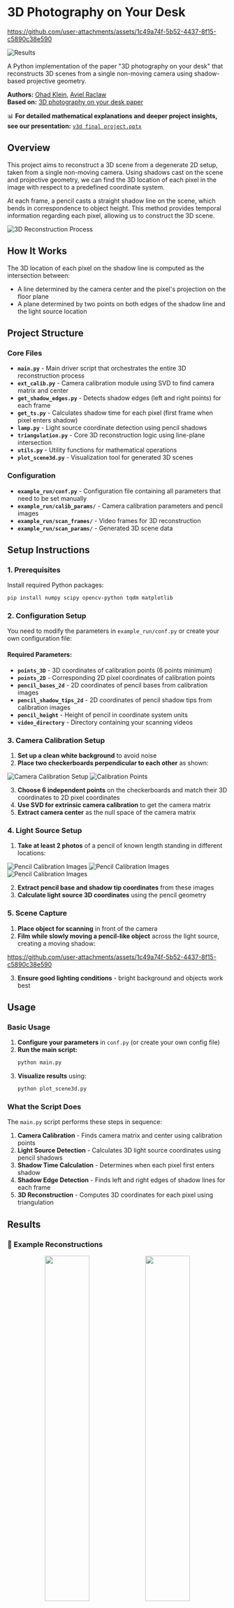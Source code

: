 # 3D Photography on Your Desk

https://github.com/user-attachments/assets/1c49a74f-5b52-4437-8f15-c5890c38e590

![Results](readme_images/image10.png)

A Python implementation of the paper "3D photography on your desk" that reconstructs 3D scenes from a single non-moving camera using shadow-based projective geometry.

**Authors:** [Ohad Klein](https://github.com/ohadklein11), [Aviel Raclaw](https://github.com/Barvaziyel)  
**Based on:** [3D photography on your desk paper](https://www-labs.iro.umontreal.ca/~roys/predoc/3dphotography.pdf)

📊 **For detailed mathematical explanations and deeper project insights, see our presentation:** [`v3d final project.pptx`](v3d%20final%20project.pptx)

## Overview

This project aims to reconstruct a 3D scene from a degenerate 2D setup, taken from a single non-moving camera. Using shadows cast on the scene and projective geometry, we can find the 3D location of each pixel in the image with respect to a predefined coordinate system.

At each frame, a pencil casts a straight shadow line on the scene, which bends in correspondence to object height. This method provides temporal information regarding each pixel, allowing us to construct the 3D scene.

![3D Reconstruction Process](readme_images/image1.png)

## How It Works

The 3D location of each pixel on the shadow line is computed as the intersection between:
- A line determined by the camera center and the pixel's projection on the floor plane
- A plane determined by two points on both edges of the shadow line and the light source location

## Project Structure

### Core Files

- **`main.py`** - Main driver script that orchestrates the entire 3D reconstruction process
- **`ext_calib.py`** - Camera calibration module using SVD to find camera matrix and center
- **`get_shadow_edges.py`** - Detects shadow edges (left and right points) for each frame
- **`get_ts.py`** - Calculates shadow time for each pixel (first frame when pixel enters shadow)
- **`lamp.py`** - Light source coordinate detection using pencil shadows
- **`triangulation.py`** - Core 3D reconstruction logic using line-plane intersection
- **`utils.py`** - Utility functions for mathematical operations
- **`plot_scene3d.py`** - Visualization tool for generated 3D scenes

### Configuration

- **`example_run/conf.py`** - Configuration file containing all parameters that need to be set manually
- **`example_run/calib_params/`** - Camera calibration parameters and pencil images
- **`example_run/scan_frames/`** - Video frames for 3D reconstruction
- **`example_run/scan_params/`** - Generated 3D scene data

## Setup Instructions

### 1. Prerequisites

Install required Python packages:
```bash
pip install numpy scipy opencv-python tqdm matplotlib
```

### 2. Configuration Setup

You need to modify the parameters in `example_run/conf.py` or create your own configuration file:

#### Required Parameters:

- **`points_3D`** - 3D coordinates of calibration points (6 points minimum)
- **`points_2D`** - Corresponding 2D pixel coordinates of calibration points
- **`pencil_bases_2d`** - 2D coordinates of pencil bases from calibration images
- **`pencil_shadow_tips_2d`** - 2D coordinates of pencil shadow tips from calibration images
- **`pencil_height`** - Height of pencil in coordinate system units
- **`video_directory`** - Directory containing your scanning videos

### 3. Camera Calibration Setup

1. **Set up a clean white background** to avoid noise
2. **Place two checkerboards perpendicular to each other** as shown:

![Camera Calibration Setup](readme_images/image2.png)
![Calibration Points](readme_images/image3.png)

3. **Choose 6 independent points** on the checkerboards and match their 3D coordinates to 2D pixel coordinates
4. **Use SVD for extrinsic camera calibration** to get the camera matrix
5. **Extract camera center** as the null space of the camera matrix

### 4. Light Source Setup

1. **Take at least 2 photos** of a pencil of known length standing in different locations:

![Pencil Calibration Images](readme_images/image4.png)
![Pencil Calibration Images](readme_images/image5.png)
![Pencil Calibration Images](readme_images/image6.png)

2. **Extract pencil base and shadow tip coordinates** from these images
3. **Calculate light source 3D coordinates** using the pencil geometry

### 5. Scene Capture

1. **Place object for scanning** in front of the camera
2. **Film while slowly moving a pencil-like object** across the light source, creating a moving shadow:

https://github.com/user-attachments/assets/1c49a74f-5b52-4437-8f15-c5890c38e590

3. **Ensure good lighting conditions** - bright background and objects work best

## Usage

### Basic Usage

1. **Configure your parameters** in `conf.py` (or create your own config file)
2. **Run the main script:**
   ```bash
   python main.py
   ```
3. **Visualize results** using:
   ```bash
   python plot_scene3d.py
   ```

### What the Script Does

The `main.py` script performs these steps in sequence:

1. **Camera Calibration** - Finds camera matrix and center using calibration points
2. **Light Source Detection** - Calculates 3D light source coordinates using pencil shadows
3. **Shadow Time Calculation** - Determines when each pixel first enters shadow
4. **Shadow Edge Detection** - Finds left and right edges of shadow lines for each frame
5. **3D Reconstruction** - Computes 3D coordinates for each pixel using triangulation

## Results

### 🎯 Example Reconstructions

<div align="center">
  <img src="readme_images/image10.png" width="45%">
  <img src="readme_images/image11.png" width="45%">
</div>

### 📊 Input vs Output Comparison

#### 🔸 Example 1: Basic Object Reconstruction

<div align="center">
  <table>
    <tr>
      <td align="center"><b>Input Scene</b></td>
      <td align="center"><b>3D Output</b></td>
    </tr>
    <tr>
      <td><img src="readme_images/image12.png" width="100%"></td>
      <td><img src="readme_images/image13.png" width="100%"></td>
    </tr>
    <tr>
      <td></td>
      <td><img src="readme_images/image14.png" width="100%"></td>
    </tr>
  </table>
</div>

#### 🔸 Example 2: Complex Object Reconstruction

<div align="center">
  <table>
    <tr>
      <td align="center"><b>Input Scene</b></td>
      <td align="center"><b>3D Output</b></td>
    </tr>
    <tr>
      <td><img src="readme_images/image15.png" width="100%"></td>
      <td><img src="readme_images/image16.png" width="100%"></td>
    </tr>
    <tr>
      <td></td>
      <td><img src="readme_images/image17.png" width="100%"></td>
    </tr>
  </table>
</div>

### Height Sensitivity Analysis

The algorithm demonstrates high sensitivity to height differences, as shown in the pill box reconstruction:

<div align="center">
  <img src="readme_images/image18.png" style="width: 45%; height: auto;">
  <img src="readme_images/image19.png" style="width: 45%; height: auto;">
</div>

## Limitations

The algorithm may fail to generate good 3D scenes when:

- **Background is not bright enough** or has darker areas
- **Scanned items are not bright enough** or have darker areas

![Limitation Example](readme_images/image20.png)
![Failed Reconstruction](readme_images/image21.png)

## Future Improvements

- **Increase image contrast** to make light pixels lighter and dark pixels darker
- **Adjust threshold values** for more/less sensitive shadow detection
- **Create scan ensembles** by running multiple scans from different shadow angles and averaging results

## File Descriptions

### Core Algorithm Files

- **`ext_calib.py`** - Performs camera calibration using SVD to find camera matrix and center coordinates
- **`lamp.py`** - Calculates 3D light source coordinates using pencil shadow geometry
- **`get_ts.py`** - Computes shadow time for each pixel (first frame when pixel enters shadow)
- **`get_shadow_edges.py`** - Detects left and right edges of shadow lines for each frame
- **`triangulation.py`** - Core 3D reconstruction using line-plane intersection mathematics
- **`utils.py`** - Mathematical utility functions for coordinate transformations and plane equations

### Configuration and Data

- **`example_run/conf.py`** - All configuration parameters that must be set manually
- **`example_run/calib_params/`** - Camera calibration data and pencil images
- **`example_run/scan_frames/`** - Video frames for 3D reconstruction
- **`example_run/scan_params/`** - Generated 3D scene point clouds

## Technical Details

The algorithm works by:

1. **Camera Calibration**: Using known 3D-2D point correspondences to find camera parameters
2. **Light Source Detection**: Using pencil shadows to triangulate light source position
3. **Shadow Time Detection**: Finding when each pixel first enters shadow using frame differencing
4. **Edge Detection**: Locating shadow line edges for each frame
5. **3D Triangulation**: Computing 3D coordinates by intersecting camera rays with shadow planes

The mathematical foundation relies on projective geometry, where each pixel's 3D location is found by intersecting:
- A line from camera center through the pixel's floor projection
- A plane defined by shadow line edges and the light source

## Contributing

This project implements the research paper "3D photography on your desk". For improvements or modifications, please refer to the original paper and ensure proper attribution.

## License

This implementation is for educational and research purposes. Please cite the original paper when using this code.
